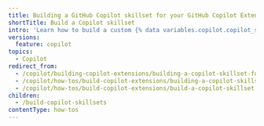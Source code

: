 ```yaml
---
title: Building a GitHub Copilot skillset for your GitHub Copilot Extension
shortTitle: Build a Copilot skillset
intro: 'Learn how to build a custom {% data variables.copilot.copilot_skillset_short %} to combine custom skills and extend the capabilities of {% data variables.product.prodname_copilot_short %}.'
versions:
  feature: copilot
topics:
  - Copilot
redirect_from:
  - /copilot/building-copilot-extensions/building-a-copilot-skillset-for-your-copilot-extension
  - /copilot/how-tos/build-copilot-extensions/building-a-copilot-skillset-for-your-copilot-extension
  - /copilot/how-tos/build-copilot-extensions/build-a-copilot-skillset
children:
  - /build-copilot-skillsets
contentType: how-tos
---
```

